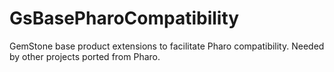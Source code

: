 # GsBasePharoCompatibility

GemStone base product extensions to facilitate Pharo compatibility.
Needed by other projects ported from Pharo.

